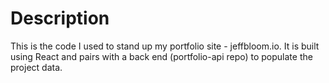 # Description 

This is the code I used to stand up my portfolio site - jeffbloom.io. It is built using React and pairs with a back end (portfolio-api repo) to populate the project data. 